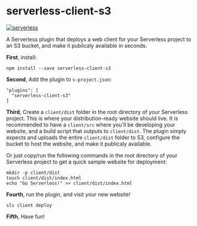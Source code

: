 serverless-client-s3
====================
[![serverless](http://public.serverless.com/badges/v3.svg)](http://www.serverless.com)

A Serverless plugin that deploys a web client for your Serverless project to an S3 bucket, and make it publicaly available in seconds.

**First**, install:

```
npm install --save serverless-client-s3
```
**Second**, Add the plugin to `s-project.json`:

```
"plugins": [
  "serverless-client-s3"
]
```
**Third**, Create a `client/dist` folder in the root directory of your Serverless project. This is where your distribution-ready website should live. It is recommended to have a `client/src` where you'll be developing your website, and a build script that outputs to `client/dist`. The plugin simply expects and uploads the entire `client/dist` folder to S3, configure the bucket to host the website, and make it publicaly available.

Or just copy/run the following commands in the root directory of your Serverless project to get a quick sample website for deployment:
```
mkdir -p client/dist
touch client/dist/index.html
echo "Go Serverless!" >> client/dist/index.html
```

**Fourth**, run the plugin, and visit your new website!

```
sls client deploy
```

**Fifth**, Have fun!

